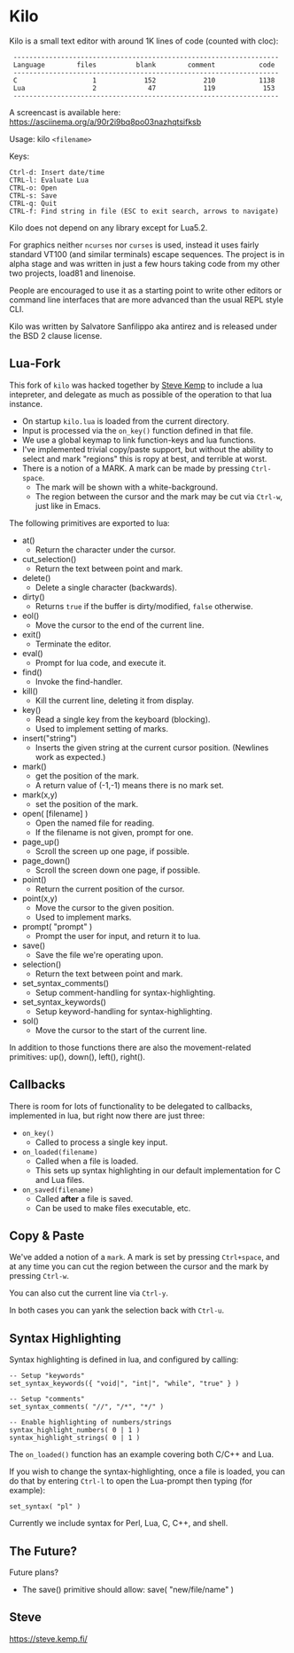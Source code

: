 Kilo
===

Kilo is a small text editor with around 1K lines of code (counted with cloc):

     -------------------------------------------------------------------
     Language        files          blank        comment           code
     -------------------------------------------------------------------
     C                   1            152            210           1138
     Lua                 2             47            119            153
     -------------------------------------------------------------------

A screencast is available here: https://asciinema.org/a/90r2i9bq8po03nazhqtsifksb

Usage: kilo `<filename>`

Keys:

    Ctrl-d: Insert date/time
    CTRL-l: Evaluate Lua
    CTRL-o: Open
    CTRL-s: Save
    CTRL-q: Quit
    CTRL-f: Find string in file (ESC to exit search, arrows to navigate)

Kilo does not depend on any library except for Lua5.2.

For graphics neither `ncurses` nor `curses` is used, instead it uses fairly
standard VT100 (and similar terminals) escape sequences. The project is in
alpha stage and was written in just a few hours taking code from my other two
projects, load81 and linenoise.

People are encouraged to use it as a starting point to write other editors
or command line interfaces that are more advanced than the usual REPL
style CLI.

Kilo was written by Salvatore Sanfilippo aka antirez and is released
under the BSD 2 clause license.


Lua-Fork
--------

This fork of `kilo` was hacked together by [Steve Kemp](https://steve.kemp.fi/)
to include a lua intepreter, and delegate as much as possible of the operation
to that lua instance.

* On startup `kilo.lua` is loaded from the current directory.
* Input is processed via the `on_key()` function defined in that file.
* We use a global keymap to link function-keys and lua functions.
* I've implemented trivial copy/paste support, but without the ability to select and mark "regions" this is ropy at best, and terrible at worst.
* There is a notion of a MARK.  A mark can be made by pressing `Ctrl-space`.
    * The mark will be shown with a white-background.
    * The region between the cursor and the mark may be cut via `Ctrl-w`,
      just like in Emacs.

The following primitives are exported to lua:

* at()
    * Return the character under the cursor.
* cut_selection()
    * Return the text between point and mark.
* delete()
    * Delete a single character (backwards).
* dirty()
    * Returns `true` if the buffer is dirty/modified, `false` otherwise.
* eol()
    * Move the cursor to the end of the current line.
* exit()
    * Terminate the editor.
* eval()
    * Prompt for lua code, and execute it.
* find()
    * Invoke the find-handler.
* kill()
    * Kill the current line, deleting it from display.
* key()
    * Read a single key from the keyboard (blocking).
    * Used to implement setting of marks.
* insert("string")
    * Inserts the given string at the current cursor position.  (Newlines work as expected.)
* mark()
   * get the position of the mark.
   * A return value of (-1,-1) means there is no mark set.
* mark(x,y)
   * set the position of the mark.
* open( [filename] )
    * Open the named file for reading.
    * If the filename is not given, prompt for one.
* page_up()
    * Scroll the screen up one page, if possible.
* page_down()
    * Scroll the screen down one page, if possible.
* point()
    * Return the current position of the cursor.
* point(x,y)
    * Move the cursor to the given position.
    * Used to implement marks.
* prompt( "prompt" )
    * Prompt the user for input, and return it to lua.
* save()
    * Save the file we're operating upon.
* selection()
    * Return the text between point and mark.
* set_syntax_comments()
    * Setup comment-handling for syntax-highlighting.
* set_syntax_keywords()
    * Setup keyword-handling for syntax-highlighting.
* sol()
    * Move the cursor to the start of the current line.

In addition to those functions there are also the movement-related primitives: up(), down(), left(), right().


Callbacks
---------

There is room for lots of functionality to be delegated to callbacks,
implemented in lua, but right now there are just three:

* `on_key()`
    * Called to process a single key input.
* `on_loaded(filename)`
    * Called when a file is loaded.
    * This sets up syntax highlighting in our default implementation for C and Lua files.
* `on_saved(filename)`
    * Called __after__ a file is saved.
    * Can be used to make files executable, etc.


Copy & Paste
------------

We've added a notion of a `mark`.  A mark is set by pressing `Ctrl+space`,
and at any time you can cut the region between the cursor and the mark by
pressing `Ctrl-w`.

You can also cut the current line via `Ctrl-y`.

In both cases you can yank the selection back with `Ctrl-u`.


Syntax Highlighting
-------------------

Syntax highlighting is defined in lua, and configured by calling:

    -- Setup "keywords"
    set_syntax_keywords({ "void|", "int|", "while", "true" } )

    -- Setup "comments"
    set_syntax_comments( "//", "/*", "*/" )

    -- Enable highlighting of numbers/strings
    syntax_highlight_numbers( 0 | 1 )
    syntax_highlight_strings( 0 | 1 )


The `on_loaded()` function has an example covering both C/C++ and Lua.

If you wish to change the syntax-highlighting, once a file is loaded,
you can do that by entering `Ctrl-l` to open the Lua-prompt then
typing (for example):

    set_syntax( "pl" )

Currently we include syntax for Perl, Lua, C, C++, and shell.


The Future?
-----------

Future plans?

* The save() primitive should allow:  save( "new/file/name" )


Steve
--
https://steve.kemp.fi/
